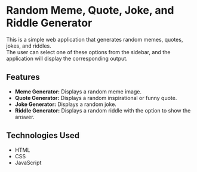 # Random Meme, Quote, Joke, and Riddle Generator

This is a simple web application that generates random memes, quotes, jokes, and riddles. <br>The user can select one of these options from the sidebar, and 
the application will display the corresponding output.

## Features

- **Meme Generator:** Displays a random meme image.
- **Quote Generator:** Displays a random inspirational or funny quote.
- **Joke Generator:** Displays a random joke.
- **Riddle Generator:** Displays a random riddle with the option to show the answer.

## Technologies Used

- HTML
- CSS
- JavaScript

